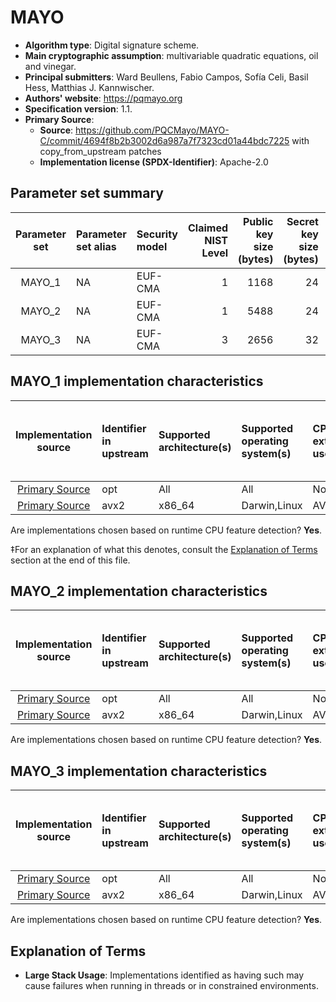# MAYO

- **Algorithm type**: Digital signature scheme.
- **Main cryptographic assumption**: multivariable quadratic equations, oil and vinegar.
- **Principal submitters**: Ward Beullens, Fabio Campos, Sofía Celi, Basil Hess, Matthias J. Kannwischer.
- **Authors' website**: https://pqmayo.org
- **Specification version**: 1.1.
- **Primary Source**<a name="primary-source"></a>:
  - **Source**: https://github.com/PQCMayo/MAYO-C/commit/4694f8b2b3002d6a987a7f7323cd01a44bdc7225 with copy_from_upstream patches
  - **Implementation license (SPDX-Identifier)**: Apache-2.0


## Parameter set summary

|  Parameter set  | Parameter set alias   | Security model   |   Claimed NIST Level |   Public key size (bytes) |   Secret key size (bytes) |   Signature size (bytes) |
|:---------------:|:----------------------|:-----------------|---------------------:|--------------------------:|--------------------------:|-------------------------:|
|     MAYO\_1     | NA                    | EUF-CMA          |                    1 |                      1168 |                        24 |                      321 |
|     MAYO\_2     | NA                    | EUF-CMA          |                    1 |                      5488 |                        24 |                      180 |
|     MAYO\_3     | NA                    | EUF-CMA          |                    3 |                      2656 |                        32 |                      577 |

## MAYO\_1 implementation characteristics

|       Implementation source       | Identifier in upstream   | Supported architecture(s)   | Supported operating system(s)   | CPU extension(s) used   | No branching-on-secrets claimed?   | No branching-on-secrets checked by valgrind?   | Large stack usage?‡   |
|:---------------------------------:|:-------------------------|:----------------------------|:--------------------------------|:------------------------|:-----------------------------------|:-----------------------------------------------|:----------------------|
| [Primary Source](#primary-source) | opt                      | All                         | All                             | None                    | True                               | True                                           | False                 |
| [Primary Source](#primary-source) | avx2                     | x86\_64                     | Darwin,Linux                    | AVX2                    | True                               | True                                           | False                 |

Are implementations chosen based on runtime CPU feature detection? **Yes**.

 ‡For an explanation of what this denotes, consult the [Explanation of Terms](#explanation-of-terms) section at the end of this file.

## MAYO\_2 implementation characteristics

|       Implementation source       | Identifier in upstream   | Supported architecture(s)   | Supported operating system(s)   | CPU extension(s) used   | No branching-on-secrets claimed?   | No branching-on-secrets checked by valgrind?   | Large stack usage?   |
|:---------------------------------:|:-------------------------|:----------------------------|:--------------------------------|:------------------------|:-----------------------------------|:-----------------------------------------------|:---------------------|
| [Primary Source](#primary-source) | opt                      | All                         | All                             | None                    | True                               | True                                           | False                |
| [Primary Source](#primary-source) | avx2                     | x86\_64                     | Darwin,Linux                    | AVX2                    | True                               | True                                           | False                |

Are implementations chosen based on runtime CPU feature detection? **Yes**.

## MAYO\_3 implementation characteristics

|       Implementation source       | Identifier in upstream   | Supported architecture(s)   | Supported operating system(s)   | CPU extension(s) used   | No branching-on-secrets claimed?   | No branching-on-secrets checked by valgrind?   | Large stack usage?   |
|:---------------------------------:|:-------------------------|:----------------------------|:--------------------------------|:------------------------|:-----------------------------------|:-----------------------------------------------|:---------------------|
| [Primary Source](#primary-source) | opt                      | All                         | All                             | None                    | True                               | True                                           | False                |
| [Primary Source](#primary-source) | avx2                     | x86\_64                     | Darwin,Linux                    | AVX2                    | True                               | True                                           | False                |

Are implementations chosen based on runtime CPU feature detection? **Yes**.

## Explanation of Terms

- **Large Stack Usage**: Implementations identified as having such may cause failures when running in threads or in constrained environments.